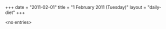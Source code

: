 +++
date = "2011-02-01"
title = "1 February 2011 (Tuesday)"
layout = "daily-diet"
+++

<p>&lt;no entries&gt;</p>